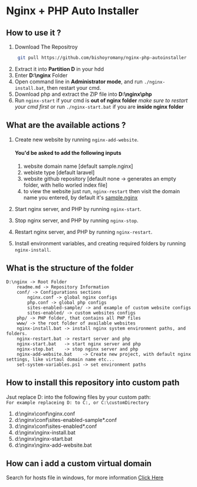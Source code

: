 # Nginx + PHP Auto Installer

## How to use it ?

1. Download The Repositroy
   ```bash
    git pull https://github.com/bishoyromany/nginx-php-autoinstaller
   ```
2. Extract it into **Partition D** in your hdd
3. Enter **D:\nginx** Folder
4. Open command line in **Administrator mode**, and run `./nginx-install.bat`, then restart your cmd.
5. Download php and extract the ZIP file into **D:\nginx\php**
6. Run `nginx-start` if your cmd is **out of nginx folder** _make sure to restart your cmd first_ or run `./nginx-start.bat` if you are **inside nginx folder**

## What are the available actions ?

1. Create new website by running `nginx-add-website`.

   #### You'd be asked to add the following inputs

   1. website domain name [default sample.nginx]
   2. webiste type [default laravel]
   3. website github repository [default none -> generates an empty folder, with hello worled index file]
   4. to view the website just run, `nginx-restart` then visit the domain name you entered, by default it's [sample.nginx](http://smaple.nginx)

2. Start nginx server, and PHP by running `nginx-start`.
3. Stop nginx server, and PHP by running `nginx-stop`.
4. Restart nginx server, and PHP by running `nginx-restart`.
5. Install environment variables, and creating required folders by running `nginx-install`.

## What is the structure of the folder

```
D:\nginx -> Root Folder
    readme.md -> Repository Information
    conf/ -> Configurations sections
        nginx.conf -> global nginx configs
        php.conf -> global php configs
        sites-enabled-sample/ -> and example of custom website configs
        sites-enabled/ -> custom websites configs
    php/ -> PHP folder, that contains all PHP files
    www/ -> the root folder of available websites
    nginx-install.bat -> install nginx system environment paths, and folders.
    nginx-restart.bat -> restart server and php
    nginx-start.bat   -> start nginx server and php
    nginx-stop.bat    -> stop nginx server and php
    nginx-add-website.bat    -> Create new project, with default nginx settings, like virtaul domain name etc...
    set-system-variables.ps1 -> set environment paths
```

## How to install this repository into custom path

Jsut replace D: into the following files by your custom path:  
`For example replaceing D: to C:, or C:\customDirectory`

1. d:\nginx\conf\nginx.conf
2. d:\nginx\conf\sites-enabled-sample\*.conf
3. d:\nginx\conf\sites-enabled\*.conf
4. d:\nginx\nginx-install.bat
5. d:\nginx\nginx-start.bat
6. d:\nginx\nginx-add-website.bat

## How can i add a custom virtual domain

Search for hosts file in windows, for more information [Click Here](https://www.liquidweb.com/kb/edit-host-file-windows-10/)
